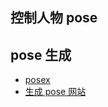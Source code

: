 ## 控制人物 pose

## pose 生成

- [posex](https://github.com/hnmr293/posex)
- [生成 pose 网站](https://hnmr293.github.io/posex/#)
